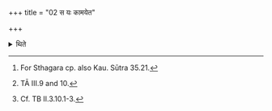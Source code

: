 +++
title = "02 स यः कामयेत"

+++

<details><summary>थिते</summary>

2. “He who desires, “May I be dear (of a certain person)”, or about whom he desires, “May he be dear (to me)," having arranged this ornament out of Sthagara,[^1] for him, having recited the Daśahotr̥ (-formula) to the east (of it), the Caturhotr̥-formula to the south (of it), the Pañcahotr̥ (formula) to the west (of it), the Ṣadḍhotr̥ (-formula) to the north (of it) and the Saptahotr̥ (formula) above (it), having adorned his face with (that material while reciting) the Sambhāra and Patnī-fromulae,[^2] he should go towards (the person concerned). He indded becomes dear (of that person)”—thus is known (from a Brāhmaṇa-text).[^3]   


[^1]: For Sthagara cp. also Kau. Sūtra 35.21.  

[^2]: TĀ III.9 and 10.  

[^3]: Cf. TB II.3.10.1-3.  
</details>
